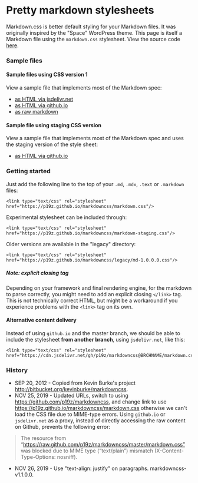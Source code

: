 <link type="text/css" rel="stylesheet"
href="https://p19z.github.io/markdowncss/markdown.css"/>


# Pretty markdown stylesheets

Markdown.css is better default styling for your Markdown files. It was
originally inspired by the "Space" WordPress theme. This page is itself
a Markdown file using the `markdown.css` stylesheet. View the source
code [here](https://raw.github.com/p19z/markdowncss/master/README.md).


<!-- Below, include "Sample files", "Getting started", and "History" -->


### Sample files

#### Sample files using CSS version 1

View a sample file that implements most of the Markdown spec:

* [as HTML via jsdelivr.net](https://cdn.jsdelivr.net/gh/p19z/markdowncss@master/examples/ex1+ref1.0.html)
* [as HTML via github.io](http://p19z.github.io/markdowncss/examples/ex1+ref1.0.html)
* [as raw markdown](https://raw.github.com/p19z/markdowncss/master/examples/ex1+ref1.0.md)


#### Sample file using staging CSS version

View a sample file that implements most of the Markdown spec and uses
the staging version of the style sheet:

* [as HTML via github.io](http://p19z.github.io/markdowncss/examples/ex1+staging.html)


### Getting started

Just add the following line to the top of your
`.md`, `.mdx`, `.text` or `.markdown` files:

    <link type="text/css" rel="stylesheet"
    href="https://p19z.github.io/markdowncss/markdown.css"/>

Experimental stylesheet can be included through:

    <link type="text/css" rel="stylesheet"
    href="https://p19z.github.io/markdowncss/markdown-staging.css"/>

Older versions are available in the "legacy" directory:

    <link type="text/css" rel="stylesheet"
    href="https://p19z.github.io/markdowncss/legacy/md-1.0.0.0.css"/>


##### Note: explicit closing tag

Depending on your framework and final rendering engine, for the markdown
to parse correctly, you might need to add an explicit closing `</link>`
tag. This is not technically correct HTML, but might be a workaround if
you experience problems with the `<link>` tag on its own.


#### Alternative content delivery

Instead of using `github.io` and the master branch, we should be able to
include the stylesheet **from another branch**, using `jsdelivr.net`,
like this:

    <link type="text/css" rel="stylesheet"
    href="https://cdn.jsdelivr.net/gh/p19z/markdowncss@BRCHNAME/markdown.css"/>


### History

* SEP 20, 2012 - Copied from Kevin Burke's project <http://bitbucket.org/kevinburke/markdowncss>.
* NOV 25, 2019 - Updated URLs, switch to using <https://github.com/p19z/markdowncss>,
and change link to use <https://p19z.github.io/markdowncss/markdown.css>
otherwise we can't load the CSS file due to MIME-type errors.
Using `github.io` or `jsdelivr.net` as a proxy,
instead of directly accessing the raw content on Github,
prevents the following error:
> The resource from “https://raw.github.com/p19z/markdowncss/master/markdown.css”
> was blocked due to MIME type (“text/plain”) mismatch (X-Content-Type-Options: nosniff).
* NOV 26, 2019 - Use "text-align: justify" on paragraphs. markdowncss-v1.1.0.0.
